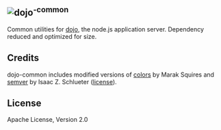 <img src="https://raw.github.com/dcodeIO/dojo/master/dojo-small.png" alt="dojo" /><sup>-common</sup>
-----------
Common utilities for [dojo](https://github.com/dcodeIO/dojo), the node.js application server. Dependency reduced and
optimized for size.

Credits
-------
dojo-common includes modified versions of [colors](https://npmjs.org/package/colors) by Marak Squires and
[semver](https://npmjs.org/package/semver) by Isaac Z. Schlueter
([license](https://github.com/dcodeIO/dojo/blob/master/dojo-common/lib/LICENSE)).

License
-------
Apache License, Version 2.0
